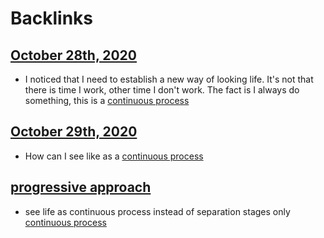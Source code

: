 
# Backlinks
## [October 28th, 2020](<October 28th, 2020.md>)
- I noticed that I need to establish a new way of looking life. It's not that there is time I work, other time I don't work. The fact is I always do something, this is a [continuous process](<continuous process.md>)

## [October 29th, 2020](<October 29th, 2020.md>)
- How can I see like as a [continuous process](<continuous process.md>)

## [progressive approach](<progressive approach.md>)
- see life as continuous process instead of separation stages only [continuous process](<continuous process.md>)

